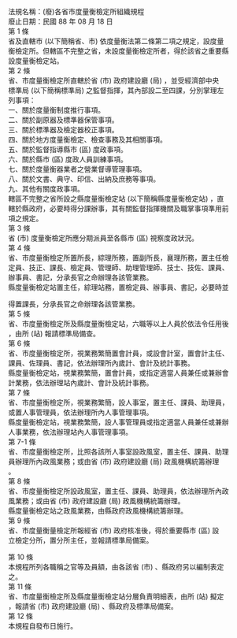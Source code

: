 法規名稱：(廢)各省市度量衡檢定所組織規程  
廢止日期：民國 88 年 08 月 18 日  
第 1 條  
省及直轄市 (以下簡稱省、市) 依度量衡法第二條第二項之規定，設度量  
衡檢定所。但轄區不完整之省，未設度量衡檢定所者，得於該省之重要縣  
設度量衡檢定站。  
第 2 條  
省、市度量衡檢定所直轄於省 (市) 政府建設廳 (局) ，並受經濟部中央  
標準局 (以下簡稱標準局) 之監督指揮，其內部設二至四課，分別掌理左  
列事項：  
一、關於度量衡制度推行事項。  
二、關於副原器及標準器保管事項。  
三、關於標準器及檢定器校正事項。  
四、關於地方度量衡檢定、檢查事務及其相關事項。  
五、關於監督指導縣市 (區) 度政事項。  
六、關於縣市 (區) 度政人員訓練事項。  
七、關於度量衡器業者之營業督導管理事項。  
八、關於文書、典守、印信、出納及庶務等事項。  
九、其他有關度政事項。  
轄區不完整之省所設之縣度量衡檢定站 (以下簡稱縣度量衡檢定站) ，直  
轄於縣政府，必要時得分課辦事，其有關監督指揮機關及職掌事項準用前  
項之規定。  
第 3 條  
省 (市) 度量衡檢定所應分期派員至各縣市 (區) 視察度政狀況。  
第 4 條  
省、市度量衡檢定所置所長，綜理所務，置副所長，襄理所務，置主任檢  
定員、技正、課長、檢定員、管理師、助理管理師、技士、技佐、課員、  
辦事員、書記，分承長官之命辦理各該管業務。  
縣度量衡檢定站置主任，綜理站務，置檢定員、辦事員、書記，必要時並  


得置課長，分承長官之命辦理各該管業務。  
第 5 條  
省、市度量衡檢定所及縣度量衡檢定站，六職等以上人員於依法令任用後  
，由所 (站) 報請標準局備查。  
第 6 條  
省、市度量衡檢定所，視業務繁簡置會計員，或設會計室，置會計主任、  
課員、佐理員、書記，依法辦理所內歲計、會計及統計事務。  
縣度量衡檢定站，視業務繁簡，置會計員，或指定適當人員兼任或兼辦會  
計業務，依法辦理站內歲計、會計及統計事務。  
第 7 條  
省、市度量衡檢定所，視業務繁簡，設人事室，置主任、課員、助理員，  
或置人事管理員，依法辦理所內人事管理事項。  
縣度量衡檢定站，視業務繁簡，設人事管理員或指定適當人員兼任或兼辦  
人事業務，依法辦理站內人事管理事項。  
第 7-1 條  
省、市度量衡檢定所，比照各該所人事室設政風室，置主任、課員、助理  
員辦理所內政風業務；或由省 (市) 政府建設廳 (局) 政風機構統籌辦理  
。  
第 8 條  
省、市度量衡檢定所設政風室，置主任、課員、助理員，依法辦理所內政  
風業務；或由省 (市) 政府建設廳 (局) 政風機構統籌辦理。  
縣度量衡檢定站之政風業務，由縣政府政風機構統籌辦理。  
第 9 條  
省、市度量衡量檢定所報經省 (市) 政府核准後，得於重要縣市 (區) 設  
立檢定分所，置分所主任，並報請標準局備案。  


第 10 條  
本規程所列各職稱之官等及員額，由各該省 (市) 、縣政府另以編制表定  
之。  
第 11 條  
省、市度量衡檢定所及縣度量衡檢定站分層負責明細表，由所 (站) 擬定  
，報請省 (市) 政府建設廳 (局) 、縣政府及標準局備案。  
第 12 條  
本規程自發布日施行。  


